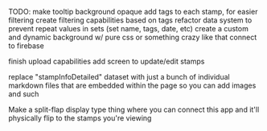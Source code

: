TODO:
make tooltip background opaque
add tags to each stamp, for easier filtering
create filtering capabilities based on tags
refactor data system to prevent repeat values in sets (set name, tags, date, etc)
create a custom and dynamic background w/ pure css or something crazy like that
connect to firebase

finish upload capabilities
add screen to update/edit stamps

replace "stampInfoDetailed" dataset with just a bunch of individual markdown files that are embedded within the page so you can add images and such

Make a split-flap display type thing where you can connect this app and it'll physically flip to the stamps you're viewing
